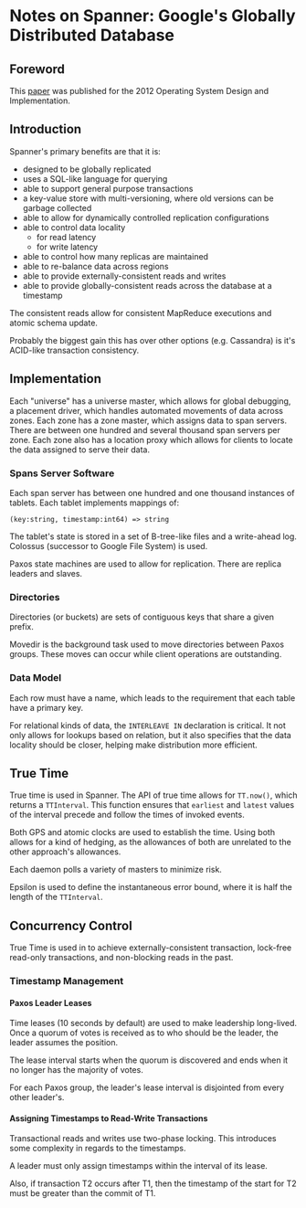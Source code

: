 # Notes on Spanner: Google's Globally Distributed Database

## Foreword

This [paper] was published for the 2012 Operating System Design and Implementation.

[paper]: ../papers/spanner-osdi-2012.pdf

## Introduction

Spanner's primary benefits are that it is:

* designed to be globally replicated
* uses a SQL-like language for querying
* able to support general purpose transactions
* a key-value store with multi-versioning, where old versions can be garbage collected
* able to allow for dynamically controlled replication configurations
* able to control data locality
  * for read latency
  * for write latency
* able to control how many replicas are maintained
* able to re-balance data across regions
* able to provide externally-consistent reads and writes
* able to provide globally-consistent reads across the database at a timestamp

The consistent reads allow for consistent MapReduce executions and atomic schema update.

Probably the biggest gain this has over other options (e.g. Cassandra) is it's ACID-like transaction consistency.

## Implementation

Each "universe" has a universe master, which allows for global debugging, a placement driver, which handles automated movements of data across zones.
Each zone has a zone master, which assigns data to span servers.
There are between one hundred and several thousand span servers per zone.
Each zone also has a location proxy which allows for clients to locate the data assigned to serve their data.

### Spans Server Software

Each span server has between one hundred and one thousand instances of tablets.
Each tablet implements mappings of:

```
(key:string, timestamp:int64) => string
```

The tablet's state is stored in a set of B-tree-like files and a write-ahead log.
Colossus (successor to Google File System) is used.

Paxos state machines are used to allow for replication.
There are replica leaders and slaves.

### Directories

Directories (or buckets) are sets of contiguous keys that share a given prefix.

Movedir is the background task used to move directories between Paxos groups.
These moves can occur while client operations are outstanding.

### Data Model

Each row must have a name, which leads to the requirement that each table have a primary key.

For relational kinds of data, the `INTERLEAVE IN` declaration is critical.
It not only allows for lookups based on relation, but it also specifies that the data locality should be closer, helping make distribution more efficient.

## True Time

True time is used in Spanner.
The API of true time allows for `TT.now()`, which returns a `TTInterval`.
This function ensures that `earliest` and `latest` values of the interval precede and follow the times of invoked events.

Both GPS and atomic clocks are used to establish the time.
Using both allows for a kind of hedging, as the allowances of both are unrelated to the other approach's allowances.

Each daemon polls a variety of masters to minimize risk.

Epsilon is used to define the instantaneous error bound, where it is half the length of the `TTInterval`.

## Concurrency Control

True Time is used in to achieve externally-consistent transaction, lock-free read-only transactions, and non-blocking reads in the past.

### Timestamp Management

#### Paxos Leader Leases

Time leases (10 seconds by default) are used to make leadership long-lived.
Once a quorum of votes is received as to who should be the leader, the leader assumes the position.

The lease interval starts when the quorum is discovered and ends when it no longer has the majority of votes.

For each Paxos group, the leader's lease interval is disjointed from every other leader's.

#### Assigning Timestamps to Read-Write Transactions

Transactional reads and writes use two-phase locking.
This introduces some complexity in regards to the timestamps.

A leader must only assign timestamps within the interval of its lease.

Also, if transaction T2 occurs after T1, then the timestamp of the start for T2 must be greater than the commit of T1.
